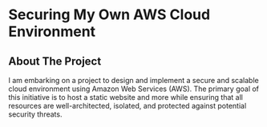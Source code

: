 # Securing My Own AWS Cloud Environment

## About The Project
I am embarking on a project to design and implement a secure and scalable cloud environment using Amazon Web Services (AWS). The primary goal of this initiative is to host a static website and more while ensuring that all resources are well-architected, isolated, and protected against potential security threats.
